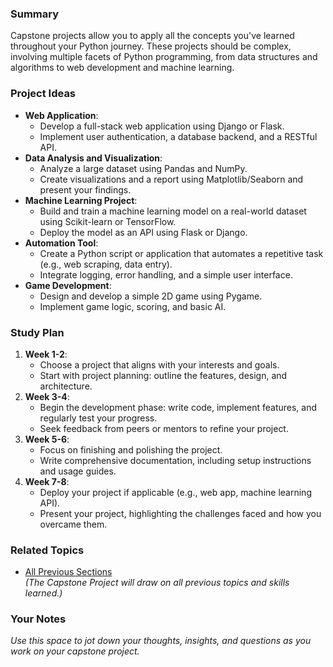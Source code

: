 ### Summary

Capstone projects allow you to apply all the concepts you've learned throughout your Python journey. These projects should be complex, involving multiple facets of Python programming, from data structures and algorithms to web development and machine learning.

### Project Ideas

- **Web Application**:
    - Develop a full-stack web application using Django or Flask.
    - Implement user authentication, a database backend, and a RESTful API.
- **Data Analysis and Visualization**:
    - Analyze a large dataset using Pandas and NumPy.
    - Create visualizations and a report using Matplotlib/Seaborn and present your findings.
- **Machine Learning Project**:
    - Build and train a machine learning model on a real-world dataset using Scikit-learn or TensorFlow.
    - Deploy the model as an API using Flask or Django.
- **Automation Tool**:
    - Create a Python script or application that automates a repetitive task (e.g., web scraping, data entry).
    - Integrate logging, error handling, and a simple user interface.
- **Game Development**:
    - Design and develop a simple 2D game using Pygame.
    - Implement game logic, scoring, and basic AI.

### Study Plan

1. **Week 1-2**:
    - Choose a project that aligns with your interests and goals.
    - Start with project planning: outline the features, design, and architecture.
2. **Week 3-4**:
    - Begin the development phase: write code, implement features, and regularly test your progress.
    - Seek feedback from peers or mentors to refine your project.
3. **Week 5-6**:
    - Focus on finishing and polishing the project.
    - Write comprehensive documentation, including setup instructions and usage guides.
4. **Week 7-8**:
    - Deploy your project if applicable (e.g., web app, machine learning API).
    - Present your project, highlighting the challenges faced and how you overcame them.

### Related Topics

- [All Previous Sections](#1-introduction-to-python)  
    _(The Capstone Project will draw on all previous topics and skills learned.)_

### Your Notes

_Use this space to jot down your thoughts, insights, and questions as you work on your capstone project._